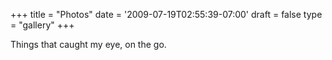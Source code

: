 +++
title = "Photos"
date = '2009-07-19T02:55:39-07:00'
draft = false
type = "gallery"
+++

Things that caught my eye, on the go.
